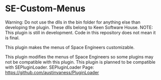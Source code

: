 # SE-Custom-Menus

Warning: Do not use the dlls in the bin folder for anything else than developing the plugin. These dlls belong to Keen Software House.
NOTE: This plugin is still in development. Code in this repository does not mean it is final.

This plugin makes the menus of Space Engineers customizable.

This plugin modifies the menus of Space Engineers so some plugins may not be compatible with this plugin. This plugin is planned to be compatible with SEPluginLoader. SEPluginLoader Page: https://github.com/austinvaness/PluginLoader
